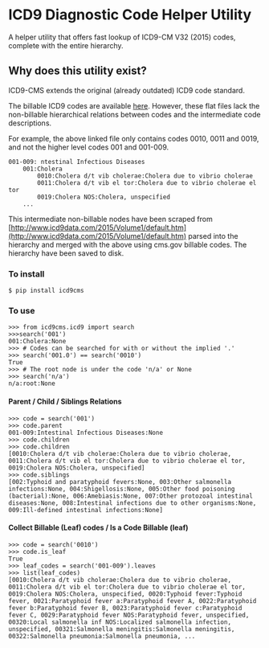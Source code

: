 
# ICD9 Diagnostic Code Helper Utility
A helper utility that offers fast lookup of ICD9-CM V32 (2015) codes, 
complete with the entire hierarchy.

 
## Why does this utility exist?
ICD9-CMS extends the original (already outdated) ICD9 code standard. 
 
The billable ICD9 codes are available [here](https://www.cms.gov/Medicare/Coding/ICD9ProviderDiagnosticCodes/codes.html).
However, these flat files lack the non-billable hierarchical relations between codes and the intermediate code descriptions.

For example, the above linked file only contains codes 0010, 0011 and 0019, and not the higher level codes 001 and 001-009.

```
001-009: ntestinal Infectious Diseases
    001:Cholera
        0010:Cholera d/t vib cholerae:Cholera due to vibrio cholerae
        0011:Cholera d/t vib el tor:Cholera due to vibrio cholerae el tor 
        0019:Cholera NOS:Cholera, unspecified
    ...
```

This intermediate non-billable nodes have been scraped from 
[http://www.icd9data.com/2015/Volume1/default.htm](http://www.icd9data.com/2015/Volume1/default.htm)
parsed into the hierarchy and merged with the above using cms.gov billable codes. The hierarchy have been
saved to disk. 


### To install 
```
$ pip install icd9cms
```

### To use
```
>>> from icd9cms.icd9 import search
>>>search('001')
001:Cholera:None
>>> # Codes can be searched for with or without the implied '.'  
>>> search('001.0') == search('0010')
True
>>> # The root node is under the code 'n/a' or None
>>> search('n/a')
n/a:root:None
```

#### Parent / Child  / Siblings Relations
```
>>> code = search('001')
>>> code.parent
001-009:Intestinal Infectious Diseases:None
>>> code.children
>>> code.children
[0010:Cholera d/t vib cholerae:Cholera due to vibrio cholerae, 0011:Cholera d/t vib el tor:Cholera due to vibrio cholerae el tor, 0019:Cholera NOS:Cholera, unspecified]
>>> code.siblings
[002:Typhoid and paratyphoid fevers:None, 003:Other salmonella infections:None, 004:Shigellosis:None, 005:Other food poisoning (bacterial):None, 006:Amebiasis:None, 007:Other protozoal intestinal diseases:None, 008:Intestinal infections due to other organisms:None, 009:Ill-defined intestinal infections:None]
```

#### Collect Billable (Leaf) codes / Is a Code Billable (leaf)
```
>>> code = search('0010')
>>> code.is_leaf
True
>>> leaf_codes = search('001-009').leaves
>>> list(leaf_codes)
[0010:Cholera d/t vib cholerae:Cholera due to vibrio cholerae, 0011:Cholera d/t vib el tor:Cholera due to vibrio cholerae el tor, 0019:Cholera NOS:Cholera, unspecified, 0020:Typhoid fever:Typhoid fever, 0021:Paratyphoid fever a:Paratyphoid fever A, 0022:Paratyphoid fever b:Paratyphoid fever B, 0023:Paratyphoid fever c:Paratyphoid fever C, 0029:Paratyphoid fever NOS:Paratyphoid fever, unspecified, 00320:Local salmonella inf NOS:Localized salmonella infection, unspecified, 00321:Salmonella meningitis:Salmonella meningitis, 00322:Salmonella pneumonia:Salmonella pneumonia, ...
```